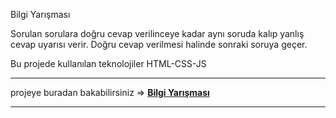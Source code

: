 
<p>Bilgi Yarışması</p>
<p>Sorulan sorulara doğru cevap verilinceye kadar aynı soruda kalıp yanlış cevap uyarısı verir. Doğru cevap verilmesi halinde sonraki soruya geçer. </p>
<p>Bu projede kullanılan teknolojiler HTML-CSS-JS</p>

***


projeye buradan bakabilirsiniz => <a href="https://hamits.github.io/quiz-competition"> **Bilgi Yarışması**   


***